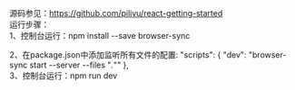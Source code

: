 源码参见：https://github.com/piliyu/react-getting-started <br />
运行步骤：<br />
1、控制台运行：npm install --save browser-sync <br />

2、在package.json中添加监听所有文件的配置:
  "scripts": {
    "dev": "browser-sync start --server --files \"*.*\""
  },
<br />
3、控制台运行：npm run dev <br />
